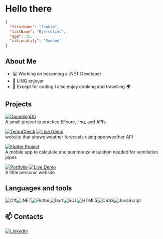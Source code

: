 # Hello there

```json
{ 
  "firstName": "Joakim",
  "lastName": "Bjerselius",
  "age": 33,
  "nationality": "Sweden"
}
```

## About Me  
- 💻 Working on becoming a .NET Developer  
- 🎯 LINQ enjoyer
- :pizza: Except for coding I also enjoy cooking and travelling :earth_africa:


## Projects  
[![DumplingDb](https://img.shields.io/badge/DumplingsDb-%2300843e.svg?style=for-the-badge)](https://github.com/jockeBjers/DumplingsDb)<br>
A small project to practice EFcore, linq, and APIs

[![TempCheck](https://img.shields.io/badge/TempCheck-%23E34F26.svg?style=for-the-badge)](https://github.com/Mortal-Weather/TempCheck)   [![Live Demo](https://img.shields.io/badge/Live-Demo-green?logo=github)](https://mortal-weather.github.io/TempCheck/) <br>
website that shows weather forecasts using openweather API

[![Flutter Project](https://img.shields.io/badge/insulation_app-%2302569B.svg?style=for-the-badge)](https://github.com/jockeBjers/insulation_app) <br>
A mobile app to calculate and summarize insulation needed for ventilation pipes

[![Portfolio](https://img.shields.io/badge/jb_portfolio-%23FFD700.svg?style=for-the-badge)](https://github.com/jockeBjers/JB-portfolio)   [![Live Demo](https://img.shields.io/badge/Live-Demo-green?logo=github)](https://jockebjers.github.io/JB-portfolio/)<br>
A little personal website

## Languages and tools
![C#](https://img.shields.io/badge/C%23-%23239120.svg?style=for-the-badge&logo=csharp&logoColor=white)![.NET](https://img.shields.io/badge/.NET-512BD4?style=for-the-badge&logo=dotnet&logoColor=white)![Flutter](https://img.shields.io/badge/Flutter-02569B?style=for-the-badge&logo=flutter&logoColor=white)![Dart](https://img.shields.io/badge/Dart-0175C2?style=for-the-badge&logo=dart&logoColor=white)![SQL](https://img.shields.io/badge/SQL-4479A1?style=for-the-badge&logo=mysql&logoColor=white)![HTML5](https://img.shields.io/badge/html5-%23E34F26.svg?style=for-the-badge&logo=html5&logoColor=white)![CSS3](https://img.shields.io/badge/css3-%231572B6.svg?style=for-the-badge&logo=css3&logoColor=white)![JavaScript](https://img.shields.io/badge/javascript-%23323330.svg?style=for-the-badge&logo=javascript&logoColor=%23F7DF1E)

## 📫 Contacts 
[![LinkedIn](https://img.shields.io/badge/LinkedIn-%230077B5.svg?style=for-the-badge&logo=linkedin&logoColor=white)](https://www.linkedin.com/in/joakim-bjerselius-416460325)

